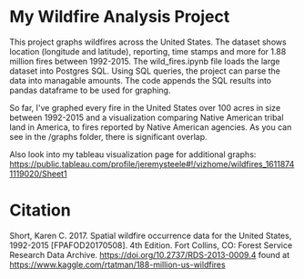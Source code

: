 # My Wildfire Analysis Project

This project graphs wildfires across the United States. The dataset shows location (longitude and latitude), reporting, time stamps and more for 1.88 million fires between 1992-2015. The wild_fires.ipynb file loads the large dataset into Postgres SQL. Using SQL queries, the project can parse the data into managable amounts. The code appends the SQL results into pandas dataframe to be used for graphing. 

So far, I've graphed every fire in the United States over 100 acres in size between 1992-2015 and a visualization comparing Native American tribal land in America, to fires reported by Native American agencies. As you can see in the /graphs folder, there is significant overlap. 

Also look into my tableau visualization page for additional graphs: https://public.tableau.com/profile/jeremysteele#!/vizhome/wildfires_16118741119020/Sheet1

# Citation

Short, Karen C. 2017. Spatial wildfire occurrence data for the United States, 1992-2015 [FPAFOD20170508]. 4th Edition. Fort Collins, CO: Forest Service Research Data Archive. https://doi.org/10.2737/RDS-2013-0009.4 found at https://www.kaggle.com/rtatman/188-million-us-wildfires
